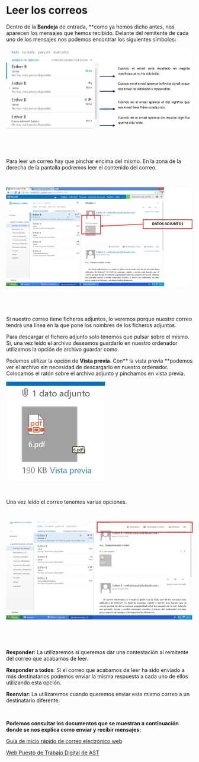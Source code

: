 
# Leer los correos

Dentro de la **Bandeja** de entrada, **como ya hemos dicho antes, nos aparecen los mensajes que hemos recibido. Delante del remitente de cada uno de los mensajes nos podemos encontrar los siguientes símbolos:


![1.16. Bandeja de entrada. Captura de pantalla.](img/correo9.jpg)

 

 

Para leer un correo hay que pinchar encima del mismo. En la zona de la derecha de la pantalla podremos leer el contenido del correo.

 


![1.17. Leer mensajes. Captura de pantalla.](img/correo10.jpg)

 

 

Si nuestro correo tiene ficheros adjuntos, lo veremos porque nuestro correo tendrá una línea en la que pone los nombres de los ficheros adjuntos.

Para descargar el fichero adjunto solo tenemos que pulsar sobre el mismo. Si, una vez leído el archivo deseamos guardarlo en nuestro ordenador utilizamos la opción de archivo guardar como.

Podemos utilizar la opción de **Vista previa**. Con** la vista previa **podemos ver el archivo sin necesidad de descargarlo en nuestro ordenador. Colocamos el ratón sobre el archivo adjunto y pinchamos en vista previa.


![1.18. Vista previa. Captura de pantalla.](img/correo11.jpg)



 

Una vez leído el correo tenemos varias opciones.

 


![1.19. Opciones tras la lectura. Captura de pantalla.](img/correo12.jpg)

 

 

**Responder:** La utilizaremos si queremos dar una contestación al remitente del correo que acabamos de leer.

**Responder a todos**: Si el correo que acabamos de leer ha sido enviado a más destinatarios podemos enviar la misma respuesta a cada uno de ellos utilizando esta opción.

**Reenviar**: La utilizaremos cuando queremos enviar este mismo correo a un destinatario diferente.

 

**Podemos consultar los documentos que se muestran a continuación donde se nos explica como enviar y recibir mensajes:**

[Guía de inicio rápido de correo electrónico web](https://ast.aragon.es/sites/default/files/guia_de_inicio_rapido_de_correo.pdf)

[Web Puesto de Trabajo Digital de AST](https://ast.aragon.es/correo-electronico-y-herramientas-colaborativas)

 

